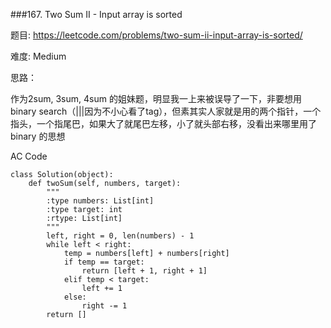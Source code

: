 ###167. Two Sum II - Input array is sorted



题目:
<https://leetcode.com/problems/two-sum-ii-input-array-is-sorted/>


难度:
Medium

思路：


作为2sum, 3sum, 4sum 的姐妹题，明显我一上来被误导了一下，非要想用binary search（|||因为不小心看了tag），但素其实人家就是用的两个指针，一个指头，一个指尾巴，如果大了就尾巴左移，小了就头部右移，没看出来哪里用了binary 的思想


AC Code

```
class Solution(object):
    def twoSum(self, numbers, target):
        """
        :type numbers: List[int]
        :type target: int
        :rtype: List[int]
        """
        left, right = 0, len(numbers) - 1
        while left < right:
        	temp = numbers[left] + numbers[right]
        	if temp == target:
        		return [left + 1, right + 1]
        	elif temp < target:
        		left += 1
        	else:
        		right -= 1
        return []

```